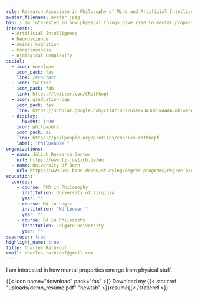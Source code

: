 ```yaml
---
role: Research Associate in Philosophy of Mind and Artificial Intelligence
avatar_filename: avatar.jpeg
bio: I am interested in how physical things give rise to mental properties
interests:
  - Artificial Intelligence
  - Neuroscience
  - Animal Cognition
  - Consciousness
  - Biological Complexity
social:
  - icon: envelope
    icon_pack: fas
    link: /#contact
  - icon: twitter
    icon_pack: fab
    link: https://twitter.com/CRathkopf
  - icon: graduation-cap
    icon_pack: fas
    link: https://scholar.google.com/citations?user=3AJuoLwAAAAJ&hl=en&oi=ao
  - display:
      header: true
    icon: philpapers
    icon_pack: ai
    link: https://philpeople.org/profiles/charles-rathkopf
    label: "Philpeople "
organizations:
  - name: Jülich Research Center
    url: https://www.fz-juelich.de/en
  - name: University of Bonn
    url: https://www.uni-bonn.de/en/studying/degree-programs/degree-programs-a-z/philosophy-bakf
education:
  courses:
    - course: PhD in Philosophy
      institution: University of Virginia
      year: ""
    - course: MA in Logic
      institution: "KU Leuven "
      year: ""
    - course: BA in Philosophy
      institution: Colgate University
      year: ""
superuser: true
highlight_name: true
title: Charles Rathkopf
email: charles.rathkopf@gmail.com
---
```


I am interested in how mental properties emerge from physical stuff. 

{{< icon name="download" pack="fas" >}} Download my {{< staticref "uploads/demo_resume.pdf" "newtab" >}}resumé{{< /staticref >}}.